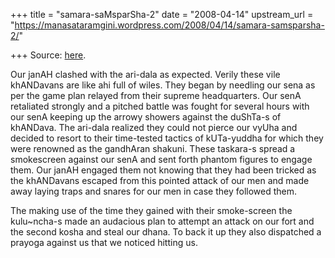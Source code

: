 +++
title = "samara-saMsparSha-2"
date = "2008-04-14"
upstream_url = "https://manasataramgini.wordpress.com/2008/04/14/samara-samsparsha-2/"

+++
Source: [here](https://manasataramgini.wordpress.com/2008/04/14/samara-samsparsha-2/).

Our janAH clashed with the ari-dala as expected. Verily these vile
khANDavans are like ahi full of wiles. They began by needling our sena
as per the game plan relayed from their supreme headquarters. Our senA
retaliated strongly and a pitched battle was fought for several hours
with our senA keeping up the arrowy showers against the duShTa-s of
khANDava. The ari-dala realized they could not pierce our vyUha and
decided to resort to their time-tested tactics of kUTa-yuddha for which
they were renowned as the gandhAran shakuni. These taskara-s spread a
smokescreen against our senA and sent forth phantom figures to engage
them. Our janAH engaged them not knowing that they had been tricked as
the khANDavans escaped from this pointed attack of our men and made away
laying traps and snares for our men in case they followed them.

The making use of the time they gained with their smoke-screen the
kulu\~ncha-s made an audacious plan to attempt an attack on our fort and
the second kosha and steal our dhana. To back it up they also dispatched
a prayoga against us that we noticed hitting us.

